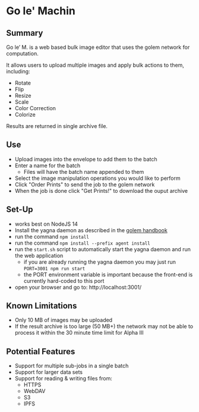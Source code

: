 # Go le' Machin
## Summary ##
Go le’ M. is a web based bulk image editor that uses the golem network for computation.

It allows users to upload multiple images and apply bulk actions to them, including:
* Rotate
* Flip
* Resize
* Scale
* Color Correction
* Colorize

Results are returned in single archive file.

## Use ##
* Upload images into the envelope to add them to the batch
* Enter a name for the batch
    * Files will have the batch name appended to them
* Select the image manipulation operations you would like to perform
* Click "Order Prints" to send the job to the golem network
* When the job is done click "Get Prints!" to download the ouput archive


## Set-Up ##
* works best on NodeJS 14
* Install the yagna daemon as described in the [golem handbook](https://handbook.golem.network/requestor-tutorials/flash-tutorial-of-requestor-development)
* run the command `npm install`
* run the command `npm install --prefix agent install`
* run the `start.sh` script to automatically start the yagna daemon and run the web application
    * if you are already running the yagna daemon you may just run `PORT=3001 npm run start`
    * the PORT environment variable is important because the front-end is currently hard-coded to this port
* open your browser and go to: http://localhost:3001/

## Known Limitations ##
* Only 10 MB of images may be uploaded
* If the result archive is too large (50 MB+) the network may not be able to process it within the 30 minute time limit for Alpha III

## Potential Features ##
* Support for multiple sub-jobs in a single batch
* Support for larger data sets
* Support for reading & writing files from:
    * HTTPS
    * WebDAV
    * S3
    * IPFS